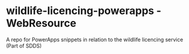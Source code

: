 # wildlife-licencing-powerapps - WebResource
A repo for PowerApps snippets in relation to the wildlife licencing service (Part of SDDS)
